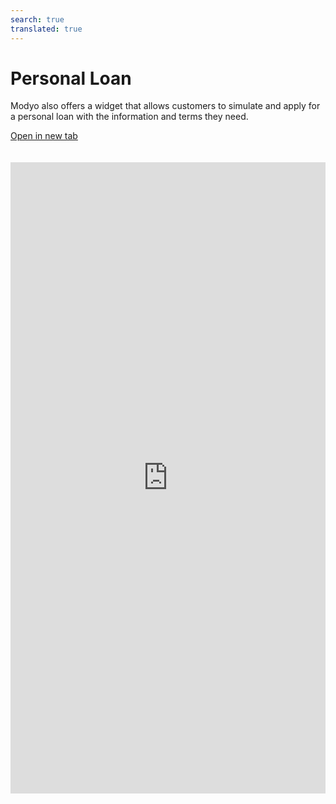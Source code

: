 ```yaml
---
search: true
translated: true
---
```


# Personal Loan

Modyo also offers a widget that allows customers to simulate and apply for a personal loan with the information and terms they need.

[Open in new tab](https://widgets.modyo.com/personas/retail-consumer-loan)

<iframe id="widgetFrame" src="https://widgets.modyo.com/personas/retail-consumer-loan" width="100%"  frameBorder="0" style="min-height:1010px;overflow:auto;margin-top:20px;"/>

The default properties that the client can modify for its simulation and request are:

| Functionality         | Description |
|:----------------------|:-|
| Loan Amount           | The loan amount to be requested from to the institution. |
| Payments              | Shows the total payment amounts for the requested personal loan. |
| Months of non-payment | This section allows customers to select the months of their grace period. |
| Grace period          | If necessary, customers can select non-payment dates for their personal loan. |
| Destination account   | Corresponds to the account to which the requested loan amount will be deposited. |
| Insurance             | Corresponds to the selection of insurances that the client will be able to request together with their loan, if necessary. |
|                       |

By selecting each of these options, the widget will display the amount and simulate the payment, along with a report of the attached credit details.

Lastly, a button will appear that allows the client to apply directly for the loan.

<script>

  export default {
    mounted() {

      function setIframeHeightCO(id, ht) {
          var ifrm = document.getElementById(id);
          if(ifrm) {
            ifrm.style.height = ht + 4 + "px";
          }
      }
      // iframed document sends its height using postMessage
      function handleDocHeightMsg(e) {
          // check origin
          if ( e.origin === 'https://widgets.modyo.com' ) {
              // parse data
              var data = JSON.parse( e.data );

              console.log('data:', data)
              // check data object
              if ( data['docHeight'] ) {
                  setIframeHeightCO( 'widgetFrame', data['docHeight'] );
              } else {
                  setIframeHeightCO( 'widgetFrame', 700 );
              }
          }
      }

      // assign message handler
      if ( window.addEventListener ) {
          window.addEventListener('message', handleDocHeightMsg, false);
      }
    }
  }

</script>
